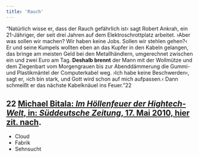```yaml
---
title: 'Rauch'
---
```


“Natürlich wisse er, dass der Rauch gefährlich ist‹ sagt Robert Ankrah, ein 21-Jähriger, der seit drei Jahren auf dem Elektroschrottplatz arbeitet. ›Aber was sollen wir machen? Wir haben keine Jobs. Sollen wir stehlen gehen?‹ Er und seine Kumpels wollten eben an das Kupfer in den Kabeln gelangen, das bringe am meisten Geld bei den Metallhändlern, umgerechnet zwischen ein und zwei Euro am Tag. **Deshalb brennt** der Mann mit der Wollmütze und dem Ziegenbart vom Morgengrauen bis zur Abenddämmerung die Gummi- und Plastikmäntel der Computerkabel weg. ›Ich habe keine Beschwerden‹, sagt er, ›ich bin stark, und Gott wird schon auf mich aufpassen.‹ Dann schmeißt er das nächste Kabelknäuel ins Feuer.”22
## **22** [Michael Bitala: _Im Höllenfeuer der Hightech-Welt_, in: _Süddeutsche Zeitung_, 17. Mai 2010, hier zit. nach](https://www.sueddeutsche.de/wissen/ghana-im-hoellenfeuer-der-hightech-welt-1.689901?print=true).

* Cloud
* Fabrik
* Sehnsucht
